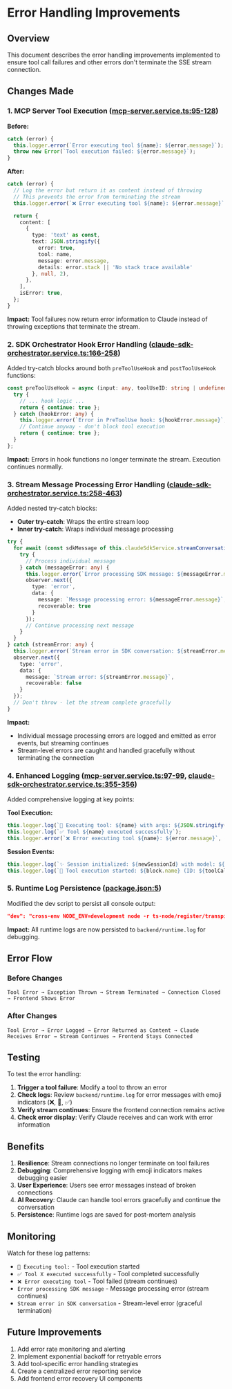 # Error Handling Improvements

## Overview

This document describes the error handling improvements implemented to ensure tool call failures and other errors don't terminate the SSE stream connection.

## Changes Made

### 1. MCP Server Tool Execution ([mcp-server.service.ts:95-128](src/mcpserver/mcp-server.service.ts#L95-L128))

**Before:**
```typescript
catch (error) {
  this.logger.error(`Error executing tool ${name}: ${error.message}`);
  throw new Error(`Tool execution failed: ${error.message}`);
}
```

**After:**
```typescript
catch (error) {
  // Log the error but return it as content instead of throwing
  // This prevents the error from terminating the stream
  this.logger.error(`❌ Error executing tool ${name}: ${error.message}`, error.stack);

  return {
    content: [
      {
        type: 'text' as const,
        text: JSON.stringify({
          error: true,
          tool: name,
          message: error.message,
          details: error.stack || 'No stack trace available'
        }, null, 2),
      },
    ],
    isError: true,
  };
}
```

**Impact:** Tool failures now return error information to Claude instead of throwing exceptions that terminate the stream.

### 2. SDK Orchestrator Hook Error Handling ([claude-sdk-orchestrator.service.ts:166-258](src/claude/sdk/claude-sdk-orchestrator.service.ts#L166-L258))

Added try-catch blocks around both `preToolUseHook` and `postToolUseHook` functions:

```typescript
const preToolUseHook = async (input: any, toolUseID: string | undefined, options: { signal: AbortSignal }) => {
  try {
    // ... hook logic ...
    return { continue: true };
  } catch (hookError: any) {
    this.logger.error(`Error in PreToolUse hook: ${hookError.message}`, hookError.stack);
    // Continue anyway - don't block tool execution
    return { continue: true };
  }
};
```

**Impact:** Errors in hook functions no longer terminate the stream. Execution continues normally.

### 3. Stream Message Processing Error Handling ([claude-sdk-orchestrator.service.ts:258-463](src/claude/sdk/claude-sdk-orchestrator.service.ts#L258-L463))

Added nested try-catch blocks:
- **Outer try-catch**: Wraps the entire stream loop
- **Inner try-catch**: Wraps individual message processing

```typescript
try {
  for await (const sdkMessage of this.claudeSdkService.streamConversation(...)) {
    try {
      // Process individual message
    } catch (messageError: any) {
      this.logger.error(`Error processing SDK message: ${messageError.message}`, messageError.stack);
      observer.next({
        type: 'error',
        data: {
          message: `Message processing error: ${messageError.message}`,
          recoverable: true
        }
      });
      // Continue processing next message
    }
  }
} catch (streamError: any) {
  this.logger.error(`Stream error in SDK conversation: ${streamError.message}`, streamError.stack);
  observer.next({
    type: 'error',
    data: {
      message: `Stream error: ${streamError.message}`,
      recoverable: false
    }
  });
  // Don't throw - let the stream complete gracefully
}
```

**Impact:**
- Individual message processing errors are logged and emitted as error events, but streaming continues
- Stream-level errors are caught and handled gracefully without terminating the connection

### 4. Enhanced Logging ([mcp-server.service.ts:97-99](src/mcpserver/mcp-server.service.ts#L97-L99), [claude-sdk-orchestrator.service.ts:355-356](src/claude/sdk/claude-sdk-orchestrator.service.ts#L355-L356))

Added comprehensive logging at key points:

**Tool Execution:**
```typescript
this.logger.log(`🔧 Executing tool: ${name} with args: ${JSON.stringify(args || {}).substring(0, 200)}`);
this.logger.log(`✅ Tool ${name} executed successfully`);
this.logger.error(`❌ Error executing tool ${name}: ${error.message}`, error.stack);
```

**Session Events:**
```typescript
this.logger.log(`✨ Session initialized: ${newSessionId} with model: ${model}`);
this.logger.log(`🔧 Tool execution started: ${block.name} (ID: ${toolCallId})`);
```

### 5. Runtime Log Persistence ([package.json:5](package.json#L5))

Modified the dev script to persist all console output:

```json
"dev": "cross-env NODE_ENV=development node -r ts-node/register/transpile-only src/main.ts 2>&1 | tee -a runtime.log"
```

**Impact:** All runtime logs are now persisted to `backend/runtime.log` for debugging.

## Error Flow

### Before Changes
```
Tool Error → Exception Thrown → Stream Terminated → Connection Closed → Frontend Shows Error
```

### After Changes
```
Tool Error → Error Logged → Error Returned as Content → Claude Receives Error → Stream Continues → Frontend Stays Connected
```

## Testing

To test the error handling:

1. **Trigger a tool failure**: Modify a tool to throw an error
2. **Check logs**: Review `backend/runtime.log` for error messages with emoji indicators (❌, 🔧, ✅)
3. **Verify stream continues**: Ensure the frontend connection remains active
4. **Check error display**: Verify Claude receives and can work with error information

## Benefits

1. **Resilience**: Stream connections no longer terminate on tool failures
2. **Debugging**: Comprehensive logging with emoji indicators makes debugging easier
3. **User Experience**: Users see error messages instead of broken connections
4. **AI Recovery**: Claude can handle tool errors gracefully and continue the conversation
5. **Persistence**: Runtime logs are saved for post-mortem analysis

## Monitoring

Watch for these log patterns:

- `🔧 Executing tool:` - Tool execution started
- `✅ Tool X executed successfully` - Tool completed successfully
- `❌ Error executing tool` - Tool failed (stream continues)
- `Error processing SDK message` - Message processing error (stream continues)
- `Stream error in SDK conversation` - Stream-level error (graceful termination)

## Future Improvements

1. Add error rate monitoring and alerting
2. Implement exponential backoff for retryable errors
3. Add tool-specific error handling strategies
4. Create a centralized error reporting service
5. Add frontend error recovery UI components
